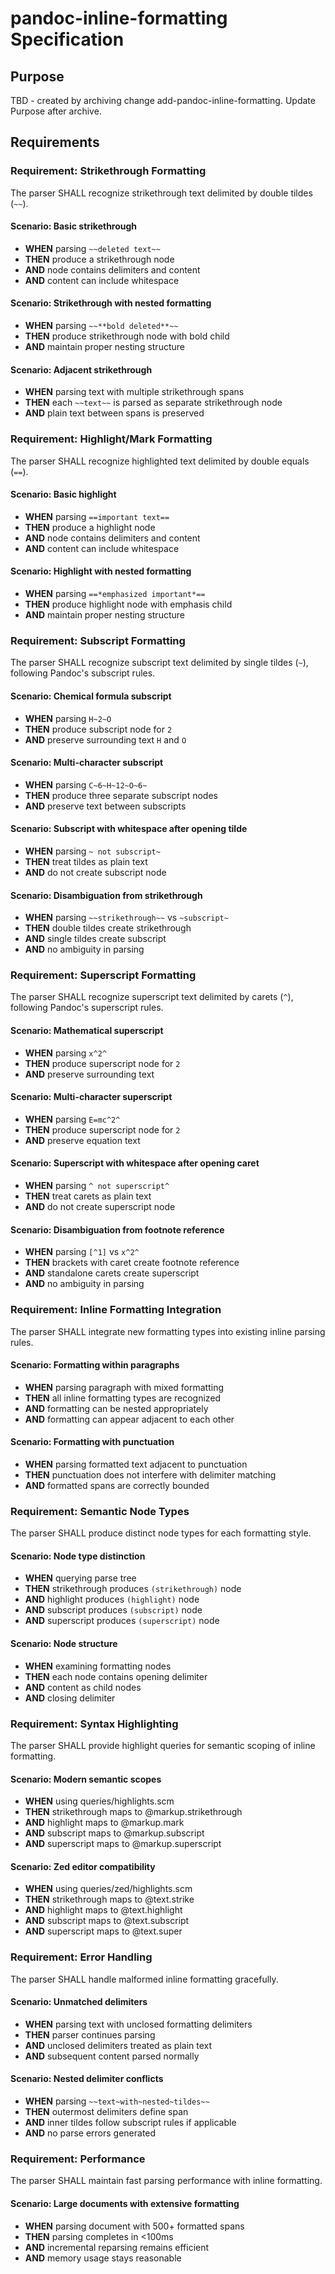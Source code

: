 # pandoc-inline-formatting Specification

## Purpose
TBD - created by archiving change add-pandoc-inline-formatting. Update Purpose after archive.
## Requirements
### Requirement: Strikethrough Formatting
The parser SHALL recognize strikethrough text delimited by double tildes (`~~`).

#### Scenario: Basic strikethrough
- **WHEN** parsing `~~deleted text~~`
- **THEN** produce a strikethrough node
- **AND** node contains delimiters and content
- **AND** content can include whitespace

#### Scenario: Strikethrough with nested formatting
- **WHEN** parsing `~~**bold deleted**~~`
- **THEN** produce strikethrough node with bold child
- **AND** maintain proper nesting structure

#### Scenario: Adjacent strikethrough
- **WHEN** parsing text with multiple strikethrough spans
- **THEN** each `~~text~~` is parsed as separate strikethrough node
- **AND** plain text between spans is preserved

### Requirement: Highlight/Mark Formatting
The parser SHALL recognize highlighted text delimited by double equals (`==`).

#### Scenario: Basic highlight
- **WHEN** parsing `==important text==`
- **THEN** produce a highlight node
- **AND** node contains delimiters and content
- **AND** content can include whitespace

#### Scenario: Highlight with nested formatting
- **WHEN** parsing `==*emphasized important*==`
- **THEN** produce highlight node with emphasis child
- **AND** maintain proper nesting structure

### Requirement: Subscript Formatting
The parser SHALL recognize subscript text delimited by single tildes (`~`), following Pandoc's subscript rules.

#### Scenario: Chemical formula subscript
- **WHEN** parsing `H~2~O`
- **THEN** produce subscript node for `2`
- **AND** preserve surrounding text `H` and `O`

#### Scenario: Multi-character subscript
- **WHEN** parsing `C~6~H~12~O~6~`
- **THEN** produce three separate subscript nodes
- **AND** preserve text between subscripts

#### Scenario: Subscript with whitespace after opening tilde
- **WHEN** parsing `~ not subscript~`
- **THEN** treat tildes as plain text
- **AND** do not create subscript node

#### Scenario: Disambiguation from strikethrough
- **WHEN** parsing `~~strikethrough~~` vs `~subscript~`
- **THEN** double tildes create strikethrough
- **AND** single tildes create subscript
- **AND** no ambiguity in parsing

### Requirement: Superscript Formatting
The parser SHALL recognize superscript text delimited by carets (`^`), following Pandoc's superscript rules.

#### Scenario: Mathematical superscript
- **WHEN** parsing `x^2^`
- **THEN** produce superscript node for `2`
- **AND** preserve surrounding text

#### Scenario: Multi-character superscript
- **WHEN** parsing `E=mc^2^`
- **THEN** produce superscript node for `2`
- **AND** preserve equation text

#### Scenario: Superscript with whitespace after opening caret
- **WHEN** parsing `^ not superscript^`
- **THEN** treat carets as plain text
- **AND** do not create superscript node

#### Scenario: Disambiguation from footnote reference
- **WHEN** parsing `[^1]` vs `x^2^`
- **THEN** brackets with caret create footnote reference
- **AND** standalone carets create superscript
- **AND** no ambiguity in parsing

### Requirement: Inline Formatting Integration
The parser SHALL integrate new formatting types into existing inline parsing rules.

#### Scenario: Formatting within paragraphs
- **WHEN** parsing paragraph with mixed formatting
- **THEN** all inline formatting types are recognized
- **AND** formatting can be nested appropriately
- **AND** formatting can appear adjacent to each other

#### Scenario: Formatting with punctuation
- **WHEN** parsing formatted text adjacent to punctuation
- **THEN** punctuation does not interfere with delimiter matching
- **AND** formatted spans are correctly bounded

### Requirement: Semantic Node Types
The parser SHALL produce distinct node types for each formatting style.

#### Scenario: Node type distinction
- **WHEN** querying parse tree
- **THEN** strikethrough produces `(strikethrough)` node
- **AND** highlight produces `(highlight)` node
- **AND** subscript produces `(subscript)` node
- **AND** superscript produces `(superscript)` node

#### Scenario: Node structure
- **WHEN** examining formatting nodes
- **THEN** each node contains opening delimiter
- **AND** content as child nodes
- **AND** closing delimiter

### Requirement: Syntax Highlighting
The parser SHALL provide highlight queries for semantic scoping of inline formatting.

#### Scenario: Modern semantic scopes
- **WHEN** using queries/highlights.scm
- **THEN** strikethrough maps to @markup.strikethrough
- **AND** highlight maps to @markup.mark
- **AND** subscript maps to @markup.subscript
- **AND** superscript maps to @markup.superscript

#### Scenario: Zed editor compatibility
- **WHEN** using queries/zed/highlights.scm
- **THEN** strikethrough maps to @text.strike
- **AND** highlight maps to @text.highlight
- **AND** subscript maps to @text.subscript
- **AND** superscript maps to @text.super

### Requirement: Error Handling
The parser SHALL handle malformed inline formatting gracefully.

#### Scenario: Unmatched delimiters
- **WHEN** parsing text with unclosed formatting delimiters
- **THEN** parser continues parsing
- **AND** unclosed delimiters treated as plain text
- **AND** subsequent content parsed normally

#### Scenario: Nested delimiter conflicts
- **WHEN** parsing `~~text~with~nested~tildes~~`
- **THEN** outermost delimiters define span
- **AND** inner tildes follow subscript rules if applicable
- **AND** no parse errors generated

### Requirement: Performance
The parser SHALL maintain fast parsing performance with inline formatting.

#### Scenario: Large documents with extensive formatting
- **WHEN** parsing document with 500+ formatted spans
- **THEN** parsing completes in <100ms
- **AND** incremental reparsing remains efficient
- **AND** memory usage stays reasonable

